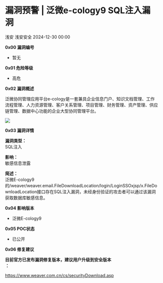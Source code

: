 #  漏洞预警 | 泛微e-cology9 SQL注入漏洞   
浅安  浅安安全   2024-12-30 00:00  
  
**0x00 漏洞编号**  
- 暂无  
  
**0x01 危险等级**  
- 高危  
  
**0x02 漏洞概述**  
  
泛微协同管理应用平台e-cology是一套兼具企业信息门户、知识文档管理、工作流程管理、人力资源管理、客户关系管理、项目管理、财务管理、资产管理、供应链管理、数据中心功能的企业大型协同管理平台。  
  
![](https://mmbiz.qpic.cn/mmbiz_png/7stTqD182SWNxyZy7deUhOtianY0EZZdVdL5WcWVjIg2icvfrGibKs3Dd0FeTmLeIfYF0FAh2YCQ72IWauRGohmsA/640?wx_fmt=png "")  
  
**0x03 漏洞详情**  
  
**漏洞类型：**  
SQL注入  
  
**影响：**  
敏感信息泄露  
  
**简述：**  
泛微E-cology9的/weaver/weaver.email.FileDownloadLocation/login/LoginSSOxjsp/x.FileDownloadLocation接口存在SQL注入漏洞，未经身份验证的攻击者可以通过该漏洞获取数据库敏感信息。  
  
**0x04 影响版本**  
- 泛微E-cology9  
  
**0x05 POC状态**  
- 已公开  
  
**0x06 修复建议**  
  
**目前官方已发布漏洞修复版本，建议用户升级到安全版本**  
**：**  
  
https://www.weaver.com.cn/cs/securityDownload.asp  
  
  
  
